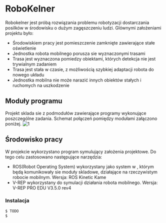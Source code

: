 # RoboKelner

Robokelner jest próbą rozwiązania problemu robotyzacji dostarczania posilków w środowisku o dużym zagęszczeniu ludzi. Glównymi założeniami projektu było:
  - Środowiskiem pracy jest pomieszczenie zamknięte zawierające stałe oświetlenie
  - Jednostka robota mobilnego porusza sie wyznaczonymi trasami
  - Trasa jest wyznaczona pomiedzy obiektami, których detekcja nie jest trywialnym zadaniem
  - Trasa jest stała w czasie, z możliwością szybkiej adaptacji robota do nowego układu 
  - Jednostka mobilna nie może narazić innych obiektów stałych i ruchomych na uszkodzenie
  
  ##  Moduły programu
 Projekt sklada sie z podmodułów zawierające programy wykonujące poszczególne zadania. Schemat połączeń pomiędzy modułami załączono poniżej.
 ![1](https://user-images.githubusercontent.com/40024757/41286333-53787c0c-6e3f-11e8-8d29-308ffc590575.png)

## Środowisko pracy
W projekcie wykorzystano program symulujący założenia projektowe. Do tego celu zastosowano następujące narzędzia:
  - ROS(Robot Operating System) wykorzystany jako system w , którym będą komunikowały sie moduły skladowe, działające na rzeczywistym robocie mobilnym. Wersja: ROS Kinetic Kame 
  - V-REP wykorzystany do symulacji działania robota mobilnego. Wersja: V-REP PRO EDU V3.5.0 rev4
  
  ### Instalacja
  ```sh
$ TODO
$ 
```

